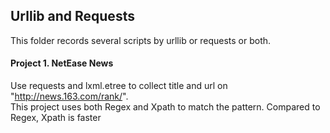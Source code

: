 ## Urllib and Requests
This folder records several scripts by urllib or requests or both.

#### Project 1. NetEase News
Use requests and lxml.etree to collect title and url on "http://news.163.com/rank/".  
This project uses both Regex and Xpath to match the pattern. Compared to Regex, Xpath is faster

